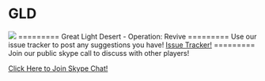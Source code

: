 # GLD
<img src="http://i.imgur.com/KKWdCLO.png">
=========
Great Light Desert - Operation: Revive
=========
Use our issue tracker to post any suggestions you have!
<a href="https://github.com/GLServers/GLD/issues">Issue Tracker!</a>
=========
Join our public skype call to discuss with other players!

<a href="http://gld.bz/s/revive.php">Click Here to Join Skype Chat!</a>


